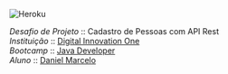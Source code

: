![Heroku](https://heroku-badge.herokuapp.com/?app=dio-restapi-cadastropessoas)

*Desafio de Projeto* :: Cadastro de Pessoas com API Rest  
*Instituição* :: [Digital Innovation One](https://digitalinnovation.one)  
*Bootcamp* :: [Java Developer](https://web.digitalinnovation.one/track/java-developer)  
*Aluno* :: [Daniel Marcelo](https://web.digitalinnovation.one/users/danielmarcelo_junior)  

